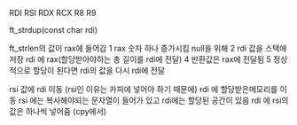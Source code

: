 

RDI RSI RDX RCX R8 R9


ft_strdup(const char rdi)

ft_strlen의 값이 rax에 들어감 1
rax 숫자 하나 증가시킴 null을 위해 2
rdi 값을 스택에 저장
rdi 에 rax(할당받아야하는 총 길이를 rdi에 전달) 4
반환값은 rax에 전달됨 5
정상적으로 할당이 된다면 rdi의 값을 다시 rdi에 전달

rsi 값에 rdi 이동 (rsi인 이유는 카피에 넣어야 하기 때문에)
rdi 에 할당받은메모리를 이동
rsi 에는 복사해야되는 문자열이 들어가 있고 rdi에는 할당된 공간이 있음
rdi 에 rsi의 값은 하나씩 넣어줌 (cpy에서)